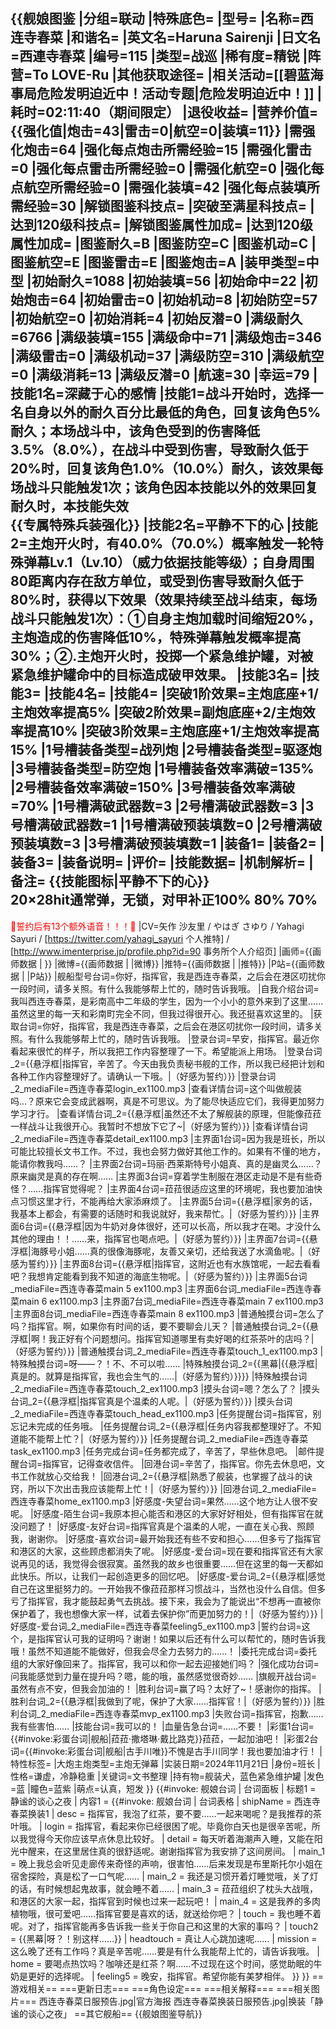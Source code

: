 {{舰娘图鉴
|分组=联动
|特殊底色=
|型号=
|名称=西连寺春菜
|和谐名=
|英文名=Haruna Sairenji
|日文名=西連寺春菜
|编号=115
|类型=战巡
|稀有度=精锐
|阵营=To LOVE-Ru
|其他获取途径=<!--【无则不填】-->
|相关活动=[[碧蓝海事局危险发明迫近中！活动专题|危险发明迫近中！]]
|耗时=02:11:40（期间限定）
|退役收益=<!--无法退役则填无法退役，否则不填-->
|营养价值={{强化值|炮击=43|雷击=0|航空=0|装填=11}}
|需强化炮击=64
|强化每点炮击所需经验=15
|需强化雷击=0
|强化每点雷击所需经验=0
|需强化航空=0
|强化每点航空所需经验=0
|需强化装填=42
|强化每点装填所需经验=30
|解锁图鉴科技点=
|突破至满星科技点=
|达到120级科技点=
|解锁图鉴属性加成=
|达到120级属性加成=
|图鉴耐久=B
|图鉴防空=C
|图鉴机动=C
|图鉴航空=E
|图鉴雷击=E
|图鉴炮击=A
|装甲类型=中型
|初始耐久=1088
|初始装填=56
|初始命中=22
|初始炮击=64
|初始雷击=0
|初始机动=8
|初始防空=57
|初始航空=0
|初始消耗=4
|初始反潜=0
|满级耐久=6766
|满级装填=155
|满级命中=71
|满级炮击=346
|满级雷击=0
|满级机动=37
|满级防空=310
|满级航空=0
|满级消耗=13
|满级反潜=0
|航速=30
|幸运=79
|技能1名=深藏于心的感情
|技能1=战斗开始时，选择一名自身以外的耐久百分比最低的角色，回复该角色5%耐久；本场战斗中，该角色受到的伤害降低3.5%（8.0%），在战斗中受到伤害，导致耐久低于20%时，回复该角色1.0%（10.0%）耐久，该效果每场战斗只能触发1次；该角色因本技能以外的效果回复耐久时，本技能失效<br>{{专属特殊兵装强化}}
|技能2名=平静不下的心
|技能2=主炮开火时，有40.0%（70.0%）概率触发一轮特殊弹幕Lv.1（Lv.10）（威力依据技能等级）；自身周围80距离内存在敌方单位，或受到伤害导致耐久低于80%时，获得以下效果（效果持续至战斗结束，每场战斗只能触发1次）：①自身主炮加载时间缩短20%，主炮造成的伤害降低10%，特殊弹幕触发概率提高30%；②.主炮开火时，投掷一个紧急维护罐，对被紧急维护罐命中的目标造成破甲效果。
|技能3名=
|技能3=
|技能4名=
|技能4=
|突破1阶效果=主炮底座+1/主炮效率提高5%
|突破2阶效果=副炮底座+2/主炮效率提高10%
|突破3阶效果=主炮底座+1/主炮效率提高15%
|1号槽装备类型=战列炮
|2号槽装备类型=驱逐炮
|3号槽装备类型=防空炮
|1号槽装备效率满破=135%
|2号槽装备效率满破=150%
|3号槽装备效率满破=70%
|1号槽满破武器数=3
|2号槽满破武器数=3
|3号槽满破武器数=1
|1号槽满破预装填数=0
|2号槽满破预装填数=3
|3号槽满破预装填数=1
|装备1=
|装备2=
|装备3=
|装备说明=
|评价=
|技能数据=
|机制解析=
|备注=
{{技能图标|平静不下的心}}<br>
20×28hit通常弹，无锁，对甲补正100% 80% 70%<br>
----
<span style="color:red;">💓誓约后有13个额外语音！！！💓</span>
|CV=矢作 沙友里 / やはぎ さゆり / Yahagi Sayuri / [https://twitter.com/yahagi_sayuri 个人推特] / [http://www.imenterprise.jp/profile.php?id=90 事务所个人介绍页]
|画师={{画师数据 | }}
|微博={{画师数据 | |微博}}
|推特={{画师数据 | |推特}}
|P站={{画师数据 | |P站}}
|舰船型号台词=你好，指挥官，我是西连寺春菜，之后会在港区叨扰你一段时间，请多关照。有什么我能够帮上忙的，随时告诉我哦。
|自我介绍台词=我叫西连寺春菜，是彩南高中二年级的学生，因为一个小小的意外来到了这里......虽然这里的每一天和彩南町完全不同，但我过得很开心。我还挺喜欢这里的。
|获取台词=你好，指挥官，我是西连寺春菜，之后会在港区叨扰你一段时间，请多关照。有什么我能够帮上忙的，随时告诉我哦。
|登录台词=早安，指挥官。最近你看起来很忙的样子，所以我把工作内容整理了一下。希望能派上用场。
|登录台词_2={{悬浮框|指挥官，辛苦了。今天由我负责秘书舰的工作，所以我已经把计划和各种工作内容整理好了。请确认一下哦。|（好感为誓约）}}
|登录台词_2_mediaFile=西连寺春菜login_ex1100.mp3
|查看详情台词=这个叫做舰装吗...？原来它会变成武器啊，真是不可思议。为了能尽快适应它们，我得更加努力学习才行。
|查看详情台词_2={{悬浮框|虽然还不太了解舰装的原理，但能像菈菈一样战斗让我很开心。我暂时不想放下它了~|（好感为誓约）}}
|查看详情台词_2_mediaFile=西连寺春菜detail_ex1100.mp3
|主界面1台词=因为我是班长，所以可能比较擅长文书工作。不过，我也会努力做好其他工作的。如果有不懂的地方，能请你教我吗……？
|主界面2台词=玛丽·西莱斯特号小姐真、真的是幽灵么……？原来幽灵是真的存在啊……
|主界面3台词=穿着学生制服在港区走动是不是有些奇怪？……指挥官觉得呢？
|主界面4台词=菈菈很适应这里的环境呢，我也要加油快点习惯这里才行，不能再给大家添麻烦了。
|主界面5台词={{悬浮框|家务的话，我基本上都会，有需要的话随时和我说就好，我来帮忙。|（好感为誓约）}}
|主界面6台词={{悬浮框|因为牛奶对身体很好，还可以长高，所以我才在喝。才没什么其他的理由！！……来，指挥官也喝点吧。|（好感为誓约）}}
|主界面7台词={{悬浮框|海豚号小姐……真的很像海豚呢，友善又亲切，还给我送了水滴鱼呢。|（好感为誓约）}}
|主界面8台词={{悬浮框|指挥官，这附近也有水族馆呢，一起去看看吧？我想肯定能看到我不知道的海底生物呢。|（好感为誓约）}}
|主界面5台词_mediaFile=西连寺春菜main 5 ex1100.mp3
|主界面6台词_mediaFile=西连寺春菜main 6 ex1100.mp3
|主界面7台词_mediaFile=西连寺春菜main 7 ex1100.mp3
|主界面8台词_mediaFile=西连寺春菜main 8 ex1100.mp3
|普通触摸台词=怎么了吗？指挥官。啊，如果你有时间的话，要不要聊会儿天？
|普通触摸台词_2={{悬浮框|啊！我正好有个问题想问。指挥官知道哪里有卖好喝的红茶茶叶的店吗？|（好感为誓约）}}
|普通触摸台词_2_mediaFile=西连寺春菜touch_1_ex1100.mp3
|特殊触摸台词=呀——？！不、不可以啦……
|特殊触摸台词_2={{黑幕|{{悬浮框|真是的。就算是指挥官，我也会生气的……|（好感为誓约）}}}}
|特殊触摸台词_2_mediaFile=西连寺春菜touch_2_ex1100.mp3
|摸头台词=嗯？怎么了？
|摸头台词_2={{悬浮框|指挥官真是个温柔的人呢。|（好感为誓约）}}
|摸头台词_2_mediaFile=西连寺春菜touch_head_ex1100.mp3
|任务提醒台词=指挥官，别忘记未完成的任务哦。
|任务提醒台词_2={{悬浮框|任务内容我都整理好了。不知道能不能帮上忙？|（好感为誓约）}}
|任务提醒台词_2_mediaFile=西连寺春菜task_ex1100.mp3
|任务完成台词=任务都完成了，辛苦了，早些休息吧。
|邮件提醒台词=指挥官，记得查收信件。
|回港台词=辛苦了，指挥官。你先去休息吧，文书工作就放心交给我！
|回港台词_2={{悬浮框|熟悉了舰装，也掌握了战斗的诀窍，所以下次出击我应该能帮上忙！|（好感为誓约）}}
|回港台词_2_mediaFile=西连寺春菜home_ex1100.mp3
|好感度-失望台词=果然……这个地方让人很不安呢。
|好感度-陌生台词=我原本担心能否和港区的大家好好相处，但有指挥官在就没问题了！
|好感度-友好台词=指挥官真是个温柔的人呢，一直在关心我、照顾我，谢谢你。
|好感度-喜欢台词=最开始我还有些不安和担心……但多亏了指挥官和港区的大家，这些顾虑都消失了呢。
|好感度-爱台词=现在要和指挥官还有大家说再见的话，我觉得会很寂寞。虽然我的故乡也很重要……但在这里的每一天都如此快乐。所以，让我们一起创造更多的回忆吧。
|好感度-爱台词_2={{悬浮框|感觉自己在这里挺努力的。一开始我不像菈菈那样习惯战斗，当然也没什么自信。但多亏了指挥官，我才能鼓起勇气去挑战。接下来，我会为了能说出“不想再一直被你保护着了，我也想像大家一样，试着去保护你”而更加努力的！|（好感为誓约）}}
|好感度-爱台词_2_mediaFile=西连寺春菜feeling5_ex1100.mp3
|誓约台词=这个，是指挥官认可我的证明吗？谢谢！如果以后还有什么可以帮忙的，随时告诉我哦！虽然不知道能不能做好，但我会尽全力去努力的……！
|委托完成台词=委托组的大家好像回来了。指挥官，我可以和你一起去迎接她们吗？
|强化成功台词=问我能感觉到力量在提升吗？嗯，能的哦，虽然感觉很奇妙……
|旗舰开战台词=虽然有点不安，但我会加油的！
|胜利台词=赢了吗？太好了~！感谢你的指挥。
|胜利台词_2={{悬浮框|我做到了呢，保护了大家……指挥官！|（好感为誓约）}}
|胜利台词_2_mediaFile=西连寺春菜mvp_ex1100.mp3
|失败台词=指挥官，抱歉……我有些害怕……
|技能台词=我可以的！
|血量告急台词=……不要！
|彩蛋1台词={{#invoke:彩蛋台词|舰船|菈菈·撒塔琳·戴比路克}}菈菈，一起加油吧！
|彩蛋2台词={{#invoke:彩蛋台词|舰船|古手川唯}}不愧是古手川同学！我也要加油才行！
|特性标签=
|大炮主炮类型=主炮无弹幕
|实装日期=2024年11月21日
|身份=班长
|性格=谦虚，冷静稳重
|关键词=文书整理
|持有物=舰装犬，蓝色紧急维护罐
|发色=蓝
|瞳色=蓝紫
|萌点=认真，短发
}}
{{#invoke: 舰娘台词 | 台词面板 
| 标题1 = 静谧的谈心之夜
| 内容1 = {{#invoke: 舰娘台词 | 台词表格
  | shipName = 西连寺春菜换装1
  | desc = 指挥官，我泡了红茶，要不要……一起来喝呢？是我推荐的茶叶哦。
  | login = 指挥官，看起来你已经很困了呢。毕竟你白天也是很辛苦呢，所以我觉得今天你应该早点休息比较好。
  | detail = 每天听着海潮声入睡，又能在阳光中醒来，在这里居住真的很舒适呢。谢谢指挥官为我安排了这间房间。
  | main_1 = 晚上我总会听见走廊传来奇怪的声响，很害怕……后来发现是布里斯托尔小姐在宿舍探险，真是松了一口气呢……
  | main_2 = 我还是习惯开着灯睡觉哦，关了灯的话，有时候想起鬼故事，就会睡不着……
  | main_3 = 菈菈组织了枕头大战哦，和港区的大家一起，指挥官到时候也过来一起玩吧！
  | main_4 = 这是我养的多肉植物哦，很可爱吧……指挥官要是喜欢的话，就送给你吧？
  | touch = 我也睡不着呢。对了，指挥官能再多告诉我一些关于你自己和这里的大家的事吗？
  | touch2 = {{黑幕|呀？！别这样……}}
  | headtouch = 真让人心跳加速呢……
  | mission = 这么晚了还有工作吗？真是辛苦呢……要是有什么我能帮上忙的，请告诉我哦。
  | home = 要喝点热饮吗？咖啡还是红茶？啊……不过现在这个时间，感觉助眠的牛奶是更好的选择呢。
  | feeling5 = 晚安，指挥官。希望你能有美梦相伴。
  }}
}}
==游戏相关==
===更新日志===
===角色设定===
===相关解释===
===相关图片===
<gallery mode="packed" heights="250px">
西连寺春菜日服预告.jpg|官方海报
西连寺春菜换装日服预告.jpg|换装「静谧的谈心之夜」
</gallery>
==其它舰船==
{{舰娘图鉴导航}}
